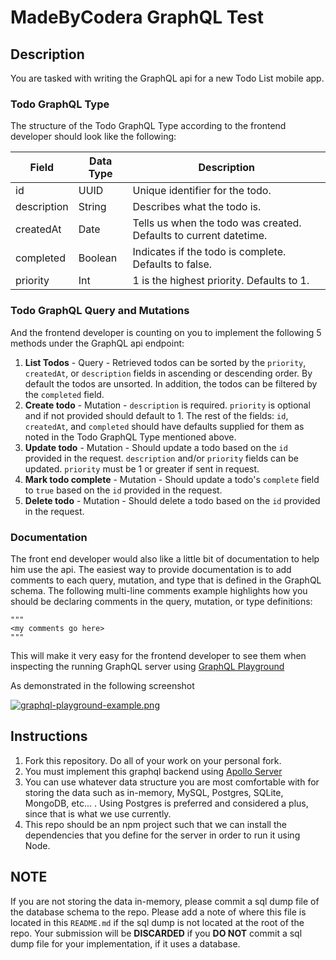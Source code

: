 # MadeByCodera GraphQL Test

## Description

You are tasked with writing the GraphQL api for a new Todo List mobile app.

### Todo GraphQL Type
The structure of the Todo GraphQL Type according to the frontend developer should look like the following:

Field        | Data Type     | Description
------------ | ------------- | -------------
id           | UUID          | Unique identifier for the todo.
description  | String        | Describes what the todo is.
createdAt    | Date          | Tells us when the todo was created. Defaults to current datetime.
completed    | Boolean       | Indicates if the todo is complete. Defaults to false.
priority     | Int           | 1 is the highest priority. Defaults to 1.

### Todo GraphQL Query and Mutations
And the frontend developer is counting on you to implement the following 5 methods under the GraphQL api endpoint:
1. **List Todos** - Query - Retrieved todos can be sorted by the `priority`, `createdAt`, or `description` fields in ascending or descending order. By default the todos are unsorted. In addition, the todos can be filtered by the `completed` field.
2. **Create todo** - Mutation - `description` is required. `priority` is optional and if not provided should default to 1. The rest of the fields: `id`, `createdAt`, and `completed` should have defaults supplied for them as noted in the Todo GraphQL Type mentioned above.
3. **Update todo** - Mutation - Should update a todo based on the `id` provided in the request. `description` and/or `priority` fields can be updated. `priority` must be 1 or greater if sent in request.
4. **Mark todo complete** - Mutation - Should update a todo's `complete` field to `true` based on the `id` provided in the request.
4. **Delete todo** - Mutation - Should delete a todo based on the `id` provided in the request.

### Documentation

The front end developer would also like a little bit of documentation to help him use the api. The easiest way to provide documentation is to add comments to each query, mutation, and type that is defined in the GraphQL schema. The following multi-line comments example highlights how you should be declaring comments in the query, mutation, or type definitions:

```
"""
<my comments go here>
"""
```

This will make it very easy for the frontend developer to see them when inspecting the running GraphQL server using [GraphQL Playground](https://www.apollographql.com/docs/apollo-server/features/graphql-playground/)

As demonstrated in the following screenshot

[![graphql-playground-example.png](https://i.postimg.cc/rw6HMzmt/graphql-playground-example.png)](https://postimg.cc/VdRgFfXY)

## Instructions
1. Fork this repository. Do all of your work on your personal fork.
2. You must implement this graphql backend using [Apollo Server](https://www.apollographql.com/docs/apollo-server/)
3. You can use whatever data structure you are most comfortable with for storing the data such as in-memory, MySQL, Postgres, SQLite, MongoDB, etc... . Using Postgres is preferred and considered a plus, since that is what we use currently.
4. This repo should be an npm project such that we can install the dependencies that you define for the server in order to run it using Node.

## NOTE
If you are not storing the data in-memory, please commit a sql dump file of the database schema to the repo. Please add a note of where this file is located in this `README.md` if the sql dump is not located at the root of the repo. Your submission will be **DISCARDED** if you **DO NOT** commit a sql dump file for your implementation, if it uses a database.
